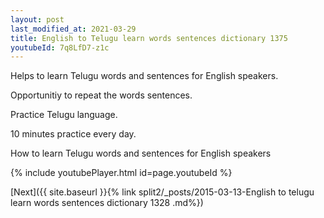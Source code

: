 ```yaml
---
layout: post
last_modified_at: 2021-03-29
title: English to Telugu learn words sentences dictionary 1375 
youtubeId: 7q8LfD7-z1c
---
```

 
 
Helps to learn Telugu words and sentences for English speakers.

Opportunitiy to repeat the words sentences. 

Practice Telugu language. 
 
10 minutes practice every day. 
 
How to learn Telugu words and sentences for English speakers 
 
{% include youtubePlayer.html id=page.youtubeId %}
 
 
[Next]({{ site.baseurl }}{% link  split2/_posts/2015-03-13-English to telugu learn words sentences dictionary 1328 .md%})
 
